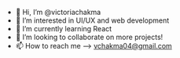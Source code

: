 - 👋 Hi, I’m @victoriachakma
- 👀 I’m interested in UI/UX and web development
- 🌱 I’m currently learning React
- 💞️ I’m looking to collaborate on more projects!
- 📫 How to reach me --> vchakma04@gmail.com

<!---
victoriachakma/victoriachakma is a ✨ special ✨ repository because its `README.md` (this file) appears on your GitHub profile.
You can click the Preview link to take a look at your changes.
--->
